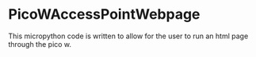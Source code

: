 # PicoWAccessPointWebpage
This micropython code is written to allow for the user to run an html page through the pico w.
